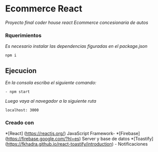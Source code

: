 # Ecommerce React

_Proyecto final coder house react Ecommerce concesionaria de autos_

### Rquerimientos
_Es necesario instalar las dependencias figuradas en el package.json_


```
npm i
```


## Ejecucion

_En la consola escriba el siguiente comando:_
```
- npm start
```

_Luego vaya al navegador a la siguiente ruta_
```
localhost: 3000
```



### Creado con

*[React] (https://reactjs.org/) JavaScript Framework- 
*[Firebase] (https://firebase.google.com/?hl=es) Server y base de datos
*[Toastify] (https://fkhadra.github.io/react-toastify/introduction) - Notificaciones
